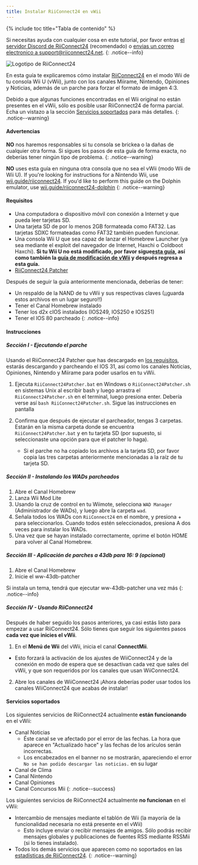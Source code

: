 ```yaml
---
title: Instalar RiiConnect24 en vWii
---
```


{% include toc title="Tabla de contenido" %}

Si necesitas ayuda con cualquier cosa en este tutorial, por favor entras [el servidor Discord de RiiConnect24](https://discord.gg/rc24) (recomendado) o [envias un correo electronico a support@riiconnect24.net](mailto:support@riiconnect24.net).
{: .notice--info}

![Logotipo de RiiConnect24](/images/WiiRC24Logo.jpg)

En esta guía te explicaremos cómo instalar [RiiConnect24](https://rc24.xyz) en el modo Wii de tu consola Wii U (vWii), junto con los canales Miirame, Nintendo, Opiniones y Noticias, además de un parche para forzar el formato de imágen 4:3.

Debido a que algunas funciones encontradas en el Wii original no están presentes en el vWii, sólo es posible usar RiiConnect24 de forma parcial. Echa un vistazo a la sección [Servicios soportados](#servicios-soportados) para más detalles.
{: .notice--warning}

#### Advertencias

**NO** nos haremos responsables si tu consola se brickea o la dañas de cualquier otra forma. Si sigues los pasos de esta guía de forma exacta, no deberías tener ningún tipo de problema.
{: .notice--warning}

**NO** uses esta guía en ninguna otra consola que no sea el vWii (modo Wii de Wii U). If you're looking for instructions for a Nintendo Wii, use [wii.guide/riiconnect24](riiconnect24). If you'd like to perform this guide on the Dolphin emulator, use [wii.guide/riiconnect24-dolphin](/riiconnect24-dolphin)
{: .notice--warning}

#### Requisitos

* Una computadora o dispositivo móvil con conexión a Internet y que pueda leer tarjetas SD.
* Una tarjeta SD de por lo menos 2GB formateada como FAT32. Las tarjetas SDXC formateadas como FAT32 también pueden funcionar.
* Una consola Wii U que sea capaz de lanzar el Homebrew Launcher (ya sea mediante el exploit del navegador de Internet, Haxchi o Coldboot Haxchi). **Si tu Wii U no está modificado, por favor sigue[esta guía](https://wiiuguide.xyz), así como también la [guía de modificación de vWii](https://wiiuguide.xyz/#/vwii-modding) y después regresa a esta guía.**
* [RiiConnect24 Patcher](https://github.com/RiiConnect24/RiiConnect24-Patcher/releases)

Después de seguir la guía anteriormente mencionada, deberías de tener:
* Un respaldo de la NAND de tu vWii y sus respectivas claves (¡¡guarda estos archivos en un lugar seguro!!)
* Tener el Canal Homebrew instalado
* Tener los d2x cIOS instalados (IOS249, IOS250 e IOS251)
* Tener el IOS 80 parcheado
{: .notice--info}

#### Instrucciones

##### Sección I - Ejecutando el parche

Usando el RiiConnect24 Patcher que has descargado en [los requisitos](#requisitos), estarás descargando y parcheando el IOS 31, así como los canales Noticias, Opiniones, Nintendo y Miirame para poder usarlos en tu vWii.

1. Ejecuta `RiiConnect24Patcher.bat` en Windows o `RiiConnect24Patcher.sh` en sistemas Unix al escribir bash y luego arrastra el `RiiConnect24Patcher.sh` en el terminal, luego presiona enter. Debería verse así `bash RiiConnect24Patcher.sh`. Sigue las instrucciones en pantalla

2. Confirma que después de ejecutar el parcheador, tengas 3 carpetas. Estarán en la misma carpeta donde se encuentra `RiiConnect24Patcher.bat` y en tu tarjeta SD (por supuesto, si seleccionaste una opción para que el patcher lo haga).
   - Si el parche no ha copiado los archivos a la tarjeta SD, por favor copia las tres carpetas anteriormente mencionadas a la raíz de tu tarjeta SD.

##### Sección II - Instalando los WADs parcheados

1. Abre el Canal Homebrew
2. Lanza Wii Mod Lite
3. Usando la cruz de control en tu Wiimote, selecciona `WAD Manager` (Administrador de WADs), y luego abre la carpeta `wad`.
4. Señala todos los WADs con `RiiConnect24` en el nombre, y presiona + para seleccionarlos. Cuando todos estén seleccionados, presiona A dos veces para instalar los WADs.
5. Una vez que se hayan instalado correctamente, oprime el botón HOME para volver al Canal Homebrew.

##### Sección III - Aplicación de parches a 43db para 16: 9 (opcional)

1. Abre el Canal Homebrew
2. Inicie el ww-43db-patcher

Si instala un tema, tendrá que ejecutar ww-43db-patcher una vez más
{: .notice--info}

##### Sección IV - Usando RiiConnect24

Después de haber seguido los pasos anteriores, ya casi estás listo para empezar a usar RiiConnect24. Sólo tienes que seguir los siguientes pasos **cada vez que inicies el vWii**.

1. En el **Menú de Wii** del vWii, inicia el canal **ConnectMii**.
* Esto forzará la activación de los ajustes de WiiConnect24 y de la conexión en modo de espera que se desactivan cada vez que sales del vWii, y que son requeridos por los canales que usan WiiConnect24.
2. Abre los canales de WiiConnect24
¡Ahora deberías poder usar todos los canales WiiConnect24 que acabas de instalar!

#### Servicios soportados
Los siguientes servicios de RiiConnect24 actualmente **están funcionando** en el vWii:
* Canal Noticias
    * Éste canal se ve afectado por el error de las fechas. La hora que aparece en "Actualizado hace" y las fechas de los arículos serán incorrectas.
    * Los encabezados en el banner no se mostrarán, apareciendo el error `No se han podido descargar las noticias.` en su lugar
* Canal de Clima
* Canal Nintendo
* Canal Opiniones
* Canal Concursos Mii
{: .notice--success}

Los siguientes servicios de RiiConnect24 actualmente **no funcionan** en el vWii:
* Intercambio de mensajes mediante el tablón de Wii (la mayoría de la funcionalidad necesaria no está presente en el vWii)
    * Esto incluye enviar o recibir mensajes de amigos. Sólo podrás recibir mensajes globales y publicaciones de fuentes RSS mediante RSSMii (si lo tienes instalado).
* Todos los demás servicios que aparecen como no soportados en las [estadísticas de RiiConnect24](https://rc24.xyz/stats/index.html).
{: .notice--warning}
